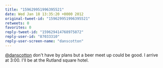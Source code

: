 ```yaml
---
title: "159629951996395521"
date: Wed Jan 18 13:35:20 +0000 2012
original-tweet-id: "159629951996395521"
retweets: 0
favorites: 0
reply-tweet-id: "159629414768975872"
reply-user-id: "87033310"
reply-user-screen-name: "danscotton"
---
```

<a href="https://twitter.com/danscotton">@danscotton</a> don't have by plans but a beer meet up could be good. I arrive at 3:00. I'll be at the Rutland square hotel.
